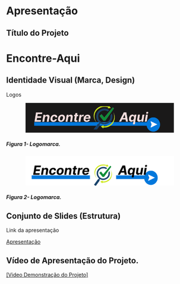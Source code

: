 # Apresentação

## Título do Projeto

# Encontre-Aqui

## Identidade Visual (Marca, Design)

<p>Logos</p>
<p align="center"> 
  <img src="../src/assets/images/logo-site/logo2.png" width="400">
</p>

##### _Figura 1- Logomarca._

<p align="center"> 
  <img src="../src/assets/images/logo-site/logo.png" width="400">
</p>

##### _Figura 2- Logomarca._

## Conjunto de Slides (Estrutura)

<p>Link da apresentação</p>

<a href="../presentation/Apresentação.pdf">Apresentação</a>

## Vídeo de Apresentação do Projeto.

<p align="center">

[[Video Demonstração do Projeto]](https://github.com/ICEI-PUC-Minas-PMV-ADS/pmv-ads-2022-2-e1-proj-web-t2-encontre-aqui/blob/4447f5a69dcafd1f03a815c6ab9d421c9c65ccc4/presentation/Sistema-Encontre.mp4)

</p>

